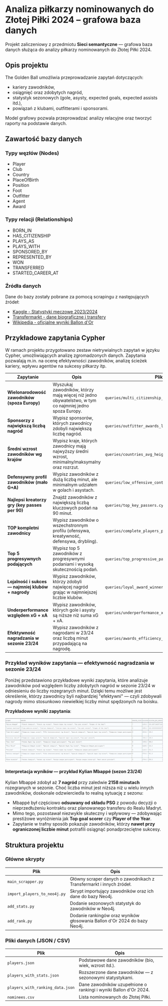 # Analiza piłkarzy nominowanych do Złotej Piłki 2024 – grafowa baza danych

Projekt zaliczeniowy z przedmiotu **Sieci semantyczne** — grafowa baza danych służąca do analizy piłkarzy nominowanych do Złotej Piłki 2024.

## Opis projektu

The Golden Ball umożliwia przeprowadzanie zapytań dotyczących:

- kariery zawodników,
- osiągnięć oraz zdobytych nagród,
- statystyk sezonowych (gole, asysty, expected goals, expected assists itd.),
- powiązań z klubami, outfitterami i sponsorami.

Model grafowy pozwala przeprowadzać analizy relacyjne oraz tworzyć raporty na podstawie danych.

## Zawartość bazy danych

### Typy węzłów (Nodes)

- Player
- Club
- Country
- PlaceOfBirth
- Position
- Foot
- Outfitter
- Agent
- Award

### Typy relacji (Relationships)

- BORN_IN
- HAS_CITIZENSHIP
- PLAYS_AS
- PLAYS_WITH
- SPONSORED_BY
- REPRESENTED_BY
- WON
- TRANSFERRED
- STARTED_CAREER_AT

### Źródła danych

Dane do bazy zostały pobrane za pomocą scrapingu z następujących źródeł:

- [Kaggle - Statystyki meczowe 2023/2024](https://www.kaggle.com/datasets/willianoliveiragibin/ballon-dor-2024)
- [Transfermarkt - dane biograficzne i transfery](https://www.transfermarkt.pl/)
- [Wikipedia - oficjalne wyniki Ballon d'Or](https://en.wikipedia.org/wiki/2024_Ballon_d%27Or)

## Przykładowe zapytania Cypher

W ramach projektu przygotowano zestaw nietrywialnych zapytań w języku Cypher, umożliwiających analizę zgromadzonych danych.
Zapytania pozwalają m.in. na ocenę efektywności zawodników, analizę ścieżek kariery, wpływu agentów na sukcesy piłkarzy itp.

| Zapytanie                                          | Opis                                                                                                  | Plik                                               |
| -------------------------------------------------- | ----------------------------------------------------------------------------------------------------- | -------------------------------------------------- |
| **Wielonarodowość zawodników (spoza Europy)**      | Wyszukaj zawodników, którzy mają więcej niż jedno obywatelstwo, w tym co najmniej jedno spoza Europy. | `queries/multi_citizenship_outside_europe.cypher`  |
| **Sponsorzy z największą liczbą nagród**           | Wypisz sponsorów, których zawodnicy zdobyli największą liczbę nagród.                                 | `queries/outfitter_awards_leaders.cypher`          |
| **Średni wzrost zawodników wg krajów**             | Wypisz kraje, których zawodnicy mają najwyższy średni wzrost, minimalny/maksymalny oraz rozrzut.      | `queries/countries_avg_height_distribution.cypher` |
| **Defensywny profil zawodników (mało G+A)**        | Wypisz zawodników z dużą liczbą minut, ale minimalnym udziałem w golach i asystach.                   | `queries/low_offensive_contribution.cypher`        |
| **Najlepsi kreatorzy gry (key passes per 90)**     | Znajdź zawodników z największą liczbą kluczowych podań na 90 minut.                                   | `queries/top_key_passers.cypher`                   |
| **TOP kompletni zawodnicy**                        | Wypisz zawodników o wszechstronnym profilu (ofensywa, kreatywność, defensywa, drybling).              | `queries/complete_players_profiles.cypher`         |
| **Top 5 progresywnych podających**                 | Wypisz top 5 zawodników z progresywnymi podaniami i wysoką skutecznością podań.                       | `queries/top_progressive_passers.cypher`           |
| **Lojalność i sukces — najmniej klubów + nagrody** | Wypisz zawodników, którzy zdobyli najwięcej nagród grając w najmniejszej liczbie klubów.              | `queries/loyal_award_winners.cypher`               |
| **Underperformance względem xG + xA**              | Wypisz zawodników, których gole i asysty są niższe niż suma xG + xA.                                  | `queries/underperformance_xg_xa.cypher`            |
| **Efektywność nagradzania w sezonie 23/24**        | Wypisz zawodników z nagrodami w 23/24 oraz liczbą minut przypadającą na nagrodę.                      | `queries/awards_efficiency_23_24.cypher`           |

### Przykład wyników zapytania — efektywność nagradzania w sezonie 23/24

Poniżej przedstawiono przykładowe wyniki zapytania, które analizuje zawodników pod względem liczby zdobytych nagród w sezonie 23/24 w odniesieniu do liczby rozegranych minut.
Dzięki temu możliwe jest określenie, którzy zawodnicy byli najbardziej "efektywni" — czyli zdobywali nagrody mimo stosunkowo niewielkiej liczby minut spędzonych na boisku.

**Przykładowe wyniki zapytania**:

![awards_efficiency_23_24](queries/awards_efficiency_23_24.png)

#### Interpretacja wyników — przykład Kylian Mbappé (sezon 23/24)

Kylian Mbappé zdobył aż **7 nagród** przy zaledwie **2158 minutach** rozegranych w sezonie. Choć liczba minut jest niższa niż u wielu innych zawodników, doskonale odzwierciedla to realną sytuację z sezonu:

* Mbappé był częściowo **odsuwany od składu PSG** z powodu decyzji o nieprzedłużeniu kontraktu oraz planowanego transferu do Realu Madryt.
* Mimo tego, pozostawał niezwykle skuteczny i wpływowy — zdobywając prestiżowe wyróżnienia jak **Top goal scorer** czy **Player of the Year**.
* Zapytanie w trafny sposób pokazuje zawodników, którzy **nawet przy ograniczonej liczbie minut** potrafili osiągnąć ponadprzeciętne sukcesy.

## Struktura projektu

### Główne skrypty

| Plik | Opis |
|------|------|
| `main_scrapper.py` | Główny scraper danych o zawodnikach z Transfermarkt i innych źródeł. |
| `import_players_to_neo4j.py` | Skrypt importujący zawodników oraz ich dane do bazy Neo4j. |
| `add_stats.py` | Dodanie sezonowych statystyk do zawodników w Neo4j. |
| `add_rank.py` | Dodanie rankingów oraz wyników głosowania Ballon d'Or 2024 do bazy Neo4j. |

### Pliki danych (JSON / CSV)

| Plik | Opis |
|------|------|
| `players.json` | Podstawowe dane zawodników (bio, wiek, wzrost itd.). |
| `players_with_stats.json` | Rozszerzone dane zawodników — z sezonowymi statystykami. |
| `players_with_ranking_data.json` | Dane zawodników uzupełnione o rankingi i wyniki Ballon d'Or 2024. |
| `nominees.csv` | Lista nominowanych do Złotej Piłki. |

